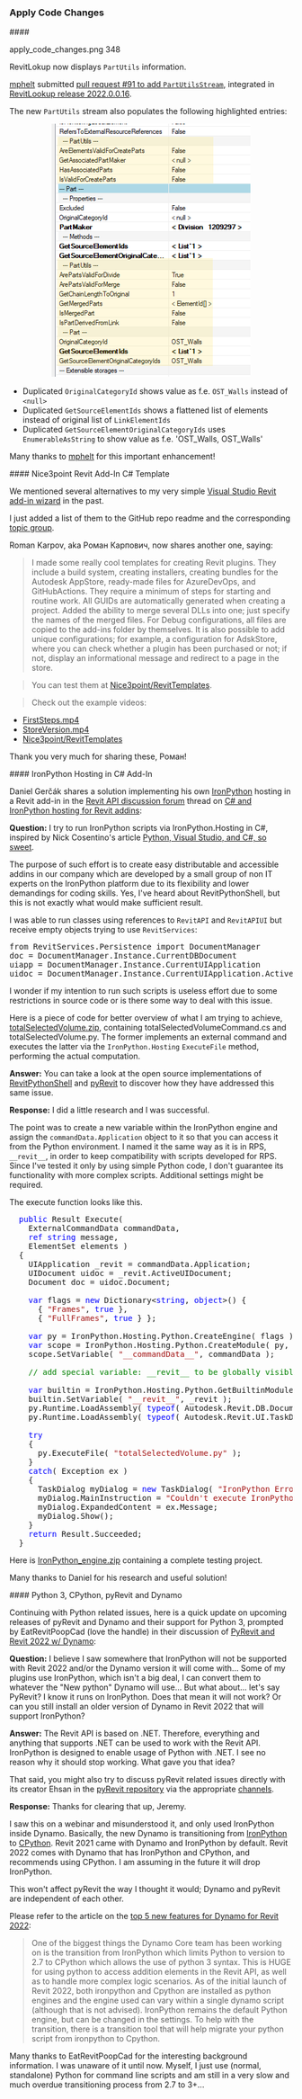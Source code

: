 <head>
<meta http-equiv="Content-Type" content="text/html; charset=utf-8">
<link rel="stylesheet" type="text/css" href="bc.css">
<script src="https://cdn.rawgit.com/google/code-prettify/master/loader/run_prettify.js" type="text/javascript"></script>
</head>

<!---


twitter:

add #thebuildingcoder

 the #RevitAPI #DynamoBim @AutodeskForge @AutodeskRevit #bim #ForgeDevCon 

&ndash; 
...

linkedin:



#bim #DynamoBim #ForgeDevCon #Revit #API #IFC #SDK #AI #VisualStudio #Autodesk #AEC #adsk

the [Revit API discussion forum](http://forums.autodesk.com/t5/revit-api-forum/bd-p/160) thread

<center>
<img src="img/" alt="" title="" width="600"/>
<p style="font-size: 80%; font-style:italic"></p>
</center>

**Question:** 

**Answer:**

**Response:**  

Many thanks to  for this very helpful explanation!

<pre class="code">
</pre>

-->

### Apply Code Changes



####<a name="2"></a> 

apply_code_changes.png 348


RevitLokup now displays `PartUtils` information.

[mphelt](https://github.com/mphelt) submitted
[pull request #91 to add `PartUtilsStream`](https://github.com/jeremytammik/RevitLookup/pull/91),
integrated in [RevitLookup release 2022.0.0.16](https://github.com/jeremytammik/RevitLookup/releases/tag/2022.0.0.16).

The new `PartUtils` stream also populates the following highlighted entries:

<center>
<img src="img/revitlookup_PartUtilsStream.png" alt="Snoop PartUtils" title="Snoop PartUtils" width="354"/> <!-- 354 -->
</center>

- Duplicated `OriginalCategoryId` shows value as f.e. `OST_Walls` instead of <code>&lt;null&gt;</code>
- Duplicated `GetSourceElementIds` shows a flattened list of elements instead of original list of `LinkElementIds`
- Duplicated `GetSourceElementOriginalCategoryIds` uses `EnumerableAsString` to show value as f.e. 'OST_Walls, OST_Walls'

Many thanks to [mphelt](https://github.com/mphelt) for this important enhancement!


####<a name="3"></a> Nice3point Revit Add-In C&#35; Template 

We mentioned several alternatives to
my very simple [Visual Studio Revit add-in wizard](https://github.com/jeremytammik/VisualStudioRevitAddinWizard) in
the past.

I just added a list of them to the GitHub repo readme and
the corresponding [topic group](https://thebuildingcoder.typepad.com/blog/about-the-author.html#5.20).

Roman Karpov, aka Роман Карпович, now shares another one, saying:

> I made some really cool templates for creating Revit plugins.
They include a build system, creating installers, creating bundles for the Autodesk AppStore, ready-made files for AzureDevOps, and GitHubActions.
They require a minimum of steps for starting and routine work.
All GUIDs are automatically generated when creating a project.
Added the ability to merge several DLLs into one; just specify the names of the merged files.
For Debug configurations, all files are copied to the add-ins folder by themselves.
It is also possible to add unique configurations; for example, a configuration for AdskStore, where you can check whether a plugin has been purchased or not; if not, display an informational message and redirect to a page in the store.

> You can test them at [Nice3point/RevitTemplates](https://github.com/Nice3point/RevitTemplates).

> Check out the example videos:

- [FirstSteps.mp4](https://drive.google.com/file/d/1Pm0tygJNRcXP_8O8XCsk2C5Jt3FQFCym/view)
- [StoreVersion.mp4](https://drive.google.com/file/d/1bPveyMoGi0U9MVTT0UxWVPK7gXb2amJu/view)
- [Nice3point/RevitTemplates](https://github.com/Nice3point/RevitTemplates)

Thank you very much for sharing these, Роман!


####<a name="4"></a> IronPython Hosting in C&#35; Add-In

Daniel Gerčák shares a solution implementing his
own [IronPython](https://ironpython.net) hosting in a Revit add-in in
the [Revit API discussion forum](http://forums.autodesk.com/t5/revit-api-forum/bd-p/160) thread
on [C&#35; and IronPython hosting for Revit addins](https://forums.autodesk.com/t5/revit-api-forum/c-and-ironpython-hosting-for-revit-addins/m-p/10629723):


**Question:** I try to run IronPython scripts via IronPython.Hosting in C#, inspired by Nick Cosentino's
article [Python, Visual Studio, and C&#35;, so sweet](https://www.codeproject.com/Articles/657698/Python-Visual-Studio-and-Csharp-So-Sweet).

The purpose of such effort is to create easy distributable and accessible addins in our company which are developed by a small group of non IT experts on the IronPython platform due to its flexibility and lower demandings for coding skills.
Yes, I've heard about RevitPythonShell, but this is not exactly what would make sufficient result.

I was able to run classes using references to `RevitAPI` and `RevitAPIUI` but receive empty objects trying to use `RevitServices`:

<pre class="prettyprint">
from RevitServices.Persistence import DocumentManager
doc = DocumentManager.Instance.CurrentDBDocument
uiapp = DocumentManager.Instance.CurrentUIApplication
uidoc = DocumentManager.Instance.CurrentUIApplication.ActiveUIDocument
</pre>

I wonder if my intention to run such scripts is useless effort due to some restrictions in source code or is there some way to deal with this issue.

Here is a piece of code for better overview of what I am trying to achieve,
[totalSelectedVolume.zip](zip/dg_totalSelectedVolume.zip),
containing totalSelectedVolumeCommand.cs and totalSelectedVolume.py.
The former implements an external command and executes the latter via the `IronPython.Hosting` `ExecuteFile` method, performing the actual computation.

**Answer:** You can take a look at the open source implementations
of [RevitPythonShell](https://github.com/architecture-building-systems/revitpythonshell)
and [pyRevit](https://github.com/eirannejad/pyRevit) to
discover how they have addressed this same issue.

**Response:** I did a little research and I was successful.

The point was to create a new variable within the IronPython engine and assign the `commandData.Application` object to it so that you can access it from the Python environment.
I named it the same way as it is in RPS, `__revit__`, in order to keep compatibility with scripts developed for RPS.
Since I've tested it only by using simple Python code, I don't guarantee its functionality with more complex scripts.
Additional settings might be required.

The execute function looks like this.

<pre class="code">
&nbsp;&nbsp;<span style="color:blue;">public</span>&nbsp;Result&nbsp;Execute(
&nbsp;&nbsp;&nbsp;&nbsp;ExternalCommandData&nbsp;commandData,
&nbsp;&nbsp;&nbsp;&nbsp;<span style="color:blue;">ref</span>&nbsp;<span style="color:blue;">string</span>&nbsp;message,
&nbsp;&nbsp;&nbsp;&nbsp;ElementSet&nbsp;elements&nbsp;)
&nbsp;&nbsp;{
&nbsp;&nbsp;&nbsp;&nbsp;UIApplication&nbsp;_revit&nbsp;=&nbsp;commandData.Application;
&nbsp;&nbsp;&nbsp;&nbsp;UIDocument&nbsp;uidoc&nbsp;=&nbsp;_revit.ActiveUIDocument;
&nbsp;&nbsp;&nbsp;&nbsp;Document&nbsp;doc&nbsp;=&nbsp;uidoc.Document;
 
&nbsp;&nbsp;&nbsp;&nbsp;<span style="color:blue;">var</span>&nbsp;flags&nbsp;=&nbsp;<span style="color:blue;">new</span>&nbsp;Dictionary&lt;<span style="color:blue;">string</span>,&nbsp;<span style="color:blue;">object</span>&gt;()&nbsp;{
&nbsp;&nbsp;&nbsp;&nbsp;&nbsp;&nbsp;{&nbsp;<span style="color:#a31515;">&quot;Frames&quot;</span>,&nbsp;<span style="color:blue;">true</span>&nbsp;},
&nbsp;&nbsp;&nbsp;&nbsp;&nbsp;&nbsp;{&nbsp;<span style="color:#a31515;">&quot;FullFrames&quot;</span>,&nbsp;<span style="color:blue;">true</span>&nbsp;}&nbsp;};
 
&nbsp;&nbsp;&nbsp;&nbsp;<span style="color:blue;">var</span>&nbsp;py&nbsp;=&nbsp;IronPython.Hosting.Python.CreateEngine(&nbsp;flags&nbsp;);
&nbsp;&nbsp;&nbsp;&nbsp;<span style="color:blue;">var</span>&nbsp;scope&nbsp;=&nbsp;IronPython.Hosting.Python.CreateModule(&nbsp;py,&nbsp;<span style="color:#a31515;">&quot;__main__&quot;</span>&nbsp;);
&nbsp;&nbsp;&nbsp;&nbsp;scope.SetVariable(&nbsp;<span style="color:#a31515;">&quot;__commandData__&quot;</span>,&nbsp;commandData&nbsp;);
 
&nbsp;&nbsp;&nbsp;&nbsp;<span style="color:green;">//&nbsp;add&nbsp;special&nbsp;variable:&nbsp;__revit__&nbsp;to&nbsp;be&nbsp;globally&nbsp;visible&nbsp;everywhere:</span>
 
&nbsp;&nbsp;&nbsp;&nbsp;<span style="color:blue;">var</span>&nbsp;builtin&nbsp;=&nbsp;IronPython.Hosting.Python.GetBuiltinModule(&nbsp;py&nbsp;);
&nbsp;&nbsp;&nbsp;&nbsp;builtin.SetVariable(&nbsp;<span style="color:#a31515;">&quot;__revit__&quot;</span>,&nbsp;_revit&nbsp;);
&nbsp;&nbsp;&nbsp;&nbsp;py.Runtime.LoadAssembly(&nbsp;<span style="color:blue;">typeof</span>(&nbsp;Autodesk.Revit.DB.Document&nbsp;).Assembly&nbsp;);
&nbsp;&nbsp;&nbsp;&nbsp;py.Runtime.LoadAssembly(&nbsp;<span style="color:blue;">typeof</span>(&nbsp;Autodesk.Revit.UI.TaskDialog&nbsp;).Assembly&nbsp;);
 
&nbsp;&nbsp;&nbsp;&nbsp;<span style="color:blue;">try</span>
&nbsp;&nbsp;&nbsp;&nbsp;{
&nbsp;&nbsp;&nbsp;&nbsp;&nbsp;&nbsp;py.ExecuteFile(&nbsp;<span style="color:#a31515;">&quot;totalSelectedVolume.py&quot;</span>&nbsp;);
&nbsp;&nbsp;&nbsp;&nbsp;}
&nbsp;&nbsp;&nbsp;&nbsp;<span style="color:blue;">catch</span>(&nbsp;Exception&nbsp;ex&nbsp;)
&nbsp;&nbsp;&nbsp;&nbsp;{
&nbsp;&nbsp;&nbsp;&nbsp;&nbsp;&nbsp;TaskDialog&nbsp;myDialog&nbsp;=&nbsp;<span style="color:blue;">new</span>&nbsp;TaskDialog(&nbsp;<span style="color:#a31515;">&quot;IronPython&nbsp;Error&quot;</span>&nbsp;);
&nbsp;&nbsp;&nbsp;&nbsp;&nbsp;&nbsp;myDialog.MainInstruction&nbsp;=&nbsp;<span style="color:#a31515;">&quot;Couldn&#39;t&nbsp;execute&nbsp;IronPython&nbsp;script&nbsp;totalSelectedVolume.py:&nbsp;&quot;</span>;
&nbsp;&nbsp;&nbsp;&nbsp;&nbsp;&nbsp;myDialog.ExpandedContent&nbsp;=&nbsp;ex.Message;
&nbsp;&nbsp;&nbsp;&nbsp;&nbsp;&nbsp;myDialog.Show();
&nbsp;&nbsp;&nbsp;&nbsp;}
&nbsp;&nbsp;&nbsp;&nbsp;<span style="color:blue;">return</span>&nbsp;Result.Succeeded;
&nbsp;&nbsp;}
</pre>

Here is [IronPython_engine.zip](zip/dg_IronPython_engine.zip) containing a complete testing project.

Many thanks to Daniel for his research and useful solution!

####<a name="5"></a> Python 3, CPython, pyRevit and Dynamo

Continuing with Python related issues, here is a quick update on upcoming releases of pyRevit and Dynamo and their support for Python 3, prompted by 
EatRevitPoopCad (love the handle) in their discussion
of [PyRevit and Revit 2022 w/ Dynamo](https://forums.autodesk.com/t5/revit-api-forum/pyrevit-and-revit-2022-w-dynamo/m-p/10638367):

**Question:** I believe I saw somewhere that IronPython will not be supported with Revit 2022 and/or the Dynamo version it will come with...
Some of my plugins use IronPython, which isn't a big deal, I can convert them to whatever the "New python" Dynamo will use...
But what about... let's say PyRevit?
I know it runs on IronPython.
Does that mean it will not work?
Or can you still install an older version of Dynamo in Revit 2022 that will support IronPython?

**Answer:** The Revit API is based on .NET.
Therefore, everything and anything that supports .NET can be used to work with the Revit API.
IronPython is designed to enable usage of Python with .NET.
I see no reason why it should stop working.
What gave you that idea?

That said, you might also try to discuss pyRevit related issues directly with its creator Ehsan in
the [pyRevit repository](https://github.com/eirannejad/pyRevit) via
the appropriate [channels](https://github.com/eirannejad/pyRevit#staying-updated).

**Response:** Thanks for clearing that up, Jeremy.

I saw this on a webinar and misunderstood it, and only used IronPython inside Dynamo.
Basically, the new Dynamo is transitioning
from [IronPython](https://ironpython.net)
to [CPython](https://github.com/python/cpython).
Revit 2021 came with Dynamo and IronPython by default.
Revit 2022 comes with Dynamo that has IronPython and CPython, and recommends using CPython.
I am assuming in the future it will drop IronPython.

This won't affect pyRevit the way I thought it would; Dynamo and pyRevit are independent of each other.

Please refer to the article
on the [top 5 new features for Dynamo for Revit 2022](https://www.caddmicrosystems.com/blog/top-5-new-features-for-dynamo-for-revit-2022):
 
> One of the biggest things the Dynamo Core team has been working on is the transition from IronPython which limits Python to version to 2.7 to CPython which allows the use of python 3 syntax. This is HUGE for using python to access addition elements in the Revit API, as well as to handle more complex logic scenarios. As of the initial launch of Revit 2022, both ironpython and Cpython are installed as python engines and the engine used can vary within a single dynamo script (although that is not advised).
IronPython remains the default Python engine, but can be changed in the settings.
To help with the transition, there is a transition tool that will help migrate your python script from ironpython to Cpython.

Many thanks to EatRevitPoopCad for the interesting background information.
I was unaware of it until now.
Myself, I just use (normal, standalone) Python for command line scripts and am still in a very slow and much overdue transitioning process from 2.7 to 3+...
